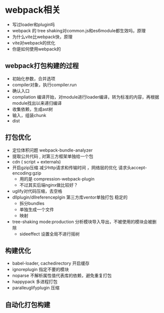 # webpack相关
- 写过loader和plugin吗
- webpack 的 tree shaking对common.js和es6module都生效吗，原理
- 为什么vite比webpack快，原理
- vite对webpack的优化
- 你是如何使用webpack的

## webpack打包构建的过程
- 初始化参数，合并选项
- compiler对象，执行compiler.run
- 确认入口
- compliation 编译开始，对module进行loader编译，转为标准的内容，再根据module找出以来递归编译
- 收集依赖，生成ast树
- 输入，组装chunk
- dist

## 打包优化
- 定位体积问题 webpack-bundle-analyzer
- 提取公共代码 , 对第三方框架单独给一个包
- cdn ( script + externals)
- 开启gzip压缩 减少http请求和传输时间 ，网络层的优化 请求头accept-encoding:gzip
  - 用的是 compression-webpack-plugin
  - 不过其实后端nginx做比较好？
- uglify对代码压缩，去空格
- dllplugin/dllreferenceplgin 第三方库ventor单独打包 稳定的
  - 拆分bundles
  - 单独生成一个文件
  - 映射
- tree-shaking mode:production 分析模块导入导出，不被使用的模块会被删除
  - sideeffect 设置全局不进行摇树

## 构建优化
- babel-loader, cachedirectory 开启缓存
- ignoreplugin 指定不要的模块
- noparse 不解析属性值代表库的依赖，避免重复打包
- happypack 多进程打包
- paralleuglifyplugin 压缩

## 自动化打包构建
